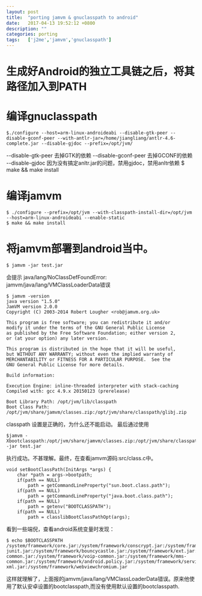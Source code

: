 ```yaml
---
layout:	post
title:	"porting jamvm & gnuclasspath to android"
date:	2017-04-13 19:52:12 +0800
description: ""
categories:	porting
tags:	['j2me','jamvm','gnuclasspath']
---
```

# 生成好Android的独立工具链之后，将其路径加入到PATH
# 编译gnuclasspath
    $./configure --host=arm-linux-androideabi --disable-gtk-peer --disable-gconf-peer --with-antlr-jar=/home/jiangliang/antlr-4.6-complete.jar --disable-gjdoc --prefix=/opt/jvm/
--disable-gtk-peer 去掉GTK的依赖
--disable-gconf-peer 去掉GCONF的依赖
--disable-gjdoc 因为没有搞定anltr.jar的问题，禁用gjdoc，禁用anltr依赖
    $ make && make install
# 编译jamvm
    $ ./configure --prefix=/opt/jvm --with-classpath-install-dir=/opt/jvm --host=arm-linux-androideabi --enable-static
    $ make && make install

# 将jamvm部署到android当中。
    $ jamvm -jar test.jar
会提示
java/lang/NoClassDefFoundError: jamvm/java/lang/VMClassLoaderData错误
    
    $ jamvm -version
    java version "1.5.0"
    JamVM version 2.0.0
    Copyright (C) 2003-2014 Robert Lougher <rob@jamvm.org.uk>
    
    This program is free software; you can redistribute it and/or
    modify it under the terms of the GNU General Public License
    as published by the Free Software Foundation; either version 2,
    or (at your option) any later version.
    
    This program is distributed in the hope that it will be useful,
    but WITHOUT ANY WARRANTY; without even the implied warranty of
    MERCHANTABILITY or FITNESS FOR A PARTICULAR PURPOSE.  See the
    GNU General Public License for more details.
    
    Build information:
    
    Execution Engine: inline-threaded interpreter with stack-caching
    Compiled with: gcc 4.9.x 20150123 (prerelease)
    
    Boot Library Path: /opt/jvm/lib/classpath
    Boot Class Path: /opt/jvm/share/jamvm/classes.zip:/opt/jvm/share/classpath/glibj.zip

classpath 设置是正确的，为什么还不能启动。
最后通过使用

    $jamvm -Xbootclasspath:/opt/jvm/share/jamvm/classes.zip:/opt/jvm/share/classpath/glibj.zip -jar test.jar
    
执行成功。不甚理解。最终，在查看jamvm源码:src/class.c中。

    void setBootClassPath(InitArgs *args) {
        char *path = args->bootpath;
        if(path == NULL)
            path = getCommandLineProperty("sun.boot.class.path");
        if(path == NULL)
            path = getCommandLineProperty("java.boot.class.path");
        if(path == NULL)
            path = getenv("BOOTCLASSPATH");
        if(path == NULL)
            path = classlibBootClassPathOpt(args);
            
看到一些端倪，查看android系统变量时发现：

    $ echo $BOOTCLASSPATH
    /system/framework/core.jar:/system/framework/conscrypt.jar:/system/framework/okhttp.jar:/system/framework/core-junit.jar:/system/framework/bouncycastle.jar:/system/framework/ext.jar:/system/framework/framework.jar:/system/framework/framework2.jar:/system/framework/telephony-common.jar:/system/framework/voip-common.jar:/system/framework/mms-common.jar:/system/framework/android.policy.jar:/system/framework/services.jar:/system/framework/apache-xml.jar:/system/framework/webviewchromium.jar

这样就理解了，上面报的jamvm/java/lang/VMClassLoaderData错误。原来他使用了默认安卓设置的bootclasspath,而没有使用默认设置的bootclasspath.